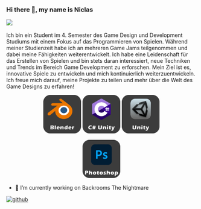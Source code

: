 ### Hi there 👋, my name is Niclas
![](https://arturssmirnovs.github.io/github-profile-readme-generator/images/banner.png)

Ich bin ein Student im 4. Semester des Game Design und Development Studiums mit einem Fokus auf das Programmieren von Spielen. Während meiner Studienzeit habe ich an mehreren Game Jams teilgenommen und dabei meine Fähigkeiten weiterentwickelt. Ich habe eine Leidenschaft für das Erstellen von Spielen und bin stets daran interessiert, neue Techniken und Trends im Bereich Game Development zu erforschen. Mein Ziel ist es, innovative Spiele zu entwickeln und mich kontinuierlich weiterzuentwickeln. Ich freue mich darauf, meine Projekte zu teilen und mehr über die Welt des Game Designs zu erfahren!
<p align="center">
  <img src="https://github.com/kingnic/kingnic/raw/main/Blender.png" alt="Blender" width="100" />
  <img src="https://github.com/kingnic/kingnic/raw/main/C%23.png" alt="C#" width="100" />
  <img src="https://github.com/kingnic/kingnic/raw/main/Unity.png" alt="Unity" width="100" />
</p>

<p align="center">
  <img src="https://github.com/kingnic/kingnic/raw/main/PS.png" alt="Photoshop" width="100" />
</p>

- 🔭 I’m currently working on Backrooms The Nightmare 


[<img src='https://cdn.jsdelivr.net/npm/simple-icons@3.0.1/icons/github.svg' alt='github' height='40'>](https://github.com/kingnic)  

